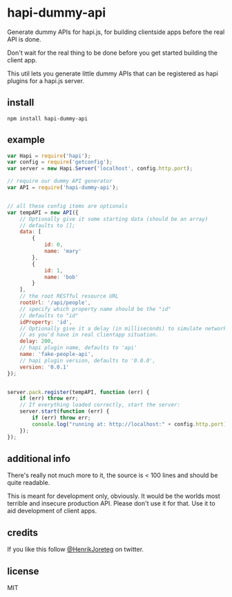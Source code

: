 # hapi-dummy-api

Generate dummy APIs for hapi.js, for building clientside apps before the real API is done.

Don't wait for the real thing to be done before you get started building the client app.

This util lets you generate little dummy APIs that can be registered as hapi plugins for a hapi.js server.


## install

```
npm install hapi-dummy-api
```

## example

```javascript
var Hapi = require('hapi');
var config = require('getconfig');
var server = new Hapi.Server('localhost', config.http.port);

// require our dummy API generator
var API = require('hapi-dummy-api');


// all these config items are optionals
var tempAPI = new API({
    // Optionally give it some starting data (should be an array)
    // defaults to [];
    data: [
        {
            id: 0,
            name: 'mary'
        },
        {
            id: 1,
            name: 'bob'
        }
    ],
    // the root RESTful resource URL
    rootUrl: '/api/people',
    // specify which property name should be the "id"
    // defaults to "id"
    idProperty: 'id',
    // Optionally give it a delay (in milliseconds) to simulate network latency
    // as you'd have in real clientapp situation.
    delay: 200,
    // hapi plugin name, defaults to 'api'
    name: 'fake-people-api',
    // hapi plugin version, defaults to '0.0.0',
    version: '0.0.1'
});


server.pack.register(tempAPI, function (err) {
    if (err) throw err;
    // If everything loaded correctly, start the server:
    server.start(function (err) {
        if (err) throw err;
        console.log("running at: http://localhost:" + config.http.port);
    });
});
```

## additional info

There's really not much more to it, the source is < 100 lines and should be quite readable. 

This is meant for development only, obviously. It would be the worlds most terrible and insecure production API. Please don't use it for that. Use it to aid development of client apps.


## credits

If you like this follow [@HenrikJoreteg](http://twitter.com/henrikjoreteg) on twitter.

## license

MIT

